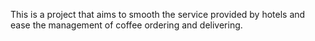 This is a project that aims to smooth the service provided by hotels and ease the management of coffee ordering and delivering.